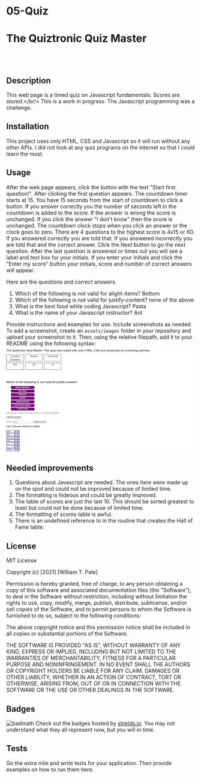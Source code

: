# 05-Quiz
# The Quiztronic Quiz Master
</br></br>
## Description
This web page is a timed quiz on Javascript fundamentals. Scores are stored.</br/>
This is a work in progress. The Javascript programming was a challenge.

## Installation
This project uses only HTML, CSS and Javascript so it will run without any other APIs. I did not look at any quiz programs on the internet so that I could learn the most.

## Usage
After the web page appears, click the button with the text "Start first question!". After clicking the first question appears. The countdown timer starts at 15. You have 15 seconds from the start of countdown to click a button. If you answer correctly you the number of seconds left in the countdown is added to the score. If the answer is wrong the score is unchanged. If you click the answer "I don't know" then the score is unchanged. The countdown clock stops when you click an answer or the clock goes to zero. There are 4 questions to the highest score is 4x15 or 60. If you answered correctly you are told that. If you answered incorrectly you are told that and the correct answer. Click the Next button to go the next question. After the last question is answered or times out you will see a label and text box for your initials. If you enter your initials and click the "Enter my score" button your initials, score and number of correct answers will appear.

Here are the questions and correct answers.</br>
1. Which of the following is not valid for alight-items? Bottom</br>
2. Which of the following is not valid for justify-content? none of the above</br>
3. What is the best food while coding Javascript? Pasta</br>
4. What is the name of your Javascript instructor? Ant</br>


Provide instructions and examples for use. Include screenshots as needed.
To add a screenshot, create an `assets/images` folder in your repository and upload your screenshot to it. Then, using the relative filepath, add it to your README using the following syntax:
    ![alt text](assets/images/screenshot.png)

## Needed improvements
1. Questions about Javascript are needed. The ones here were made up on the spot and could not be improved because of limited time.
2. The formatting is hideous and could be greatly improved.
3. The table of scores are just the last 10. This should be sorted greatest to least but could not be done because of limited time.
4. The formatting of scores table is awful.
5. There is an undefined reference to <body> in the routine that creates the Hall of Fame table.


## License
MIT License

Copyright (c) [2021] [William T. Pate]

Permission is hereby granted, free of charge, to any person obtaining a copy
of this software and associated documentation files (the "Software"), to deal
in the Software without restriction, including without limitation the rights
to use, copy, modify, merge, publish, distribute, sublicense, and/or sell
copies of the Software, and to permit persons to whom the Software is
furnished to do so, subject to the following conditions:

The above copyright notice and this permission notice shall be included in all
copies or substantial portions of the Software.

THE SOFTWARE IS PROVIDED "AS IS", WITHOUT WARRANTY OF ANY KIND, EXPRESS OR
IMPLIED, INCLUDING BUT NOT LIMITED TO THE WARRANTIES OF MERCHANTABILITY,
FITNESS FOR A PARTICULAR PURPOSE AND NONINFRINGEMENT. IN NO EVENT SHALL THE
AUTHORS OR COPYRIGHT HOLDERS BE LIABLE FOR ANY CLAIM, DAMAGES OR OTHER
LIABILITY, WHETHER IN AN ACTION OF CONTRACT, TORT OR OTHERWISE, ARISING FROM,
OUT OF OR IN CONNECTION WITH THE SOFTWARE OR THE USE OR OTHER DEALINGS IN THE
SOFTWARE.


## Badges
![badmath](https://img.shields.io/github/languages/top/nielsenjared/badmath)
Check out the badges hosted by [shields.io](https://shields.io/). You may not understand what they all represent now, but you will in time.

## Tests
Go the extra mile and write tests for your application. Then provide examples on how to run them here.